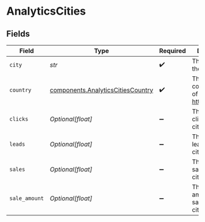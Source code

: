# AnalyticsCities


## Fields

| Field                                                                                  | Type                                                                                   | Required                                                                               | Description                                                                            |
| -------------------------------------------------------------------------------------- | -------------------------------------------------------------------------------------- | -------------------------------------------------------------------------------------- | -------------------------------------------------------------------------------------- |
| `city`                                                                                 | *str*                                                                                  | :heavy_check_mark:                                                                     | The name of the city                                                                   |
| `country`                                                                              | [components.AnalyticsCitiesCountry](../../models/components/analyticscitiescountry.md) | :heavy_check_mark:                                                                     | The 2-letter country code of the city: https://d.to/geo                                |
| `clicks`                                                                               | *Optional[float]*                                                                      | :heavy_minus_sign:                                                                     | The number of clicks from this city                                                    |
| `leads`                                                                                | *Optional[float]*                                                                      | :heavy_minus_sign:                                                                     | The number of leads from this city                                                     |
| `sales`                                                                                | *Optional[float]*                                                                      | :heavy_minus_sign:                                                                     | The number of sales from this city                                                     |
| `sale_amount`                                                                          | *Optional[float]*                                                                      | :heavy_minus_sign:                                                                     | The total amount of sales from this city, in cents                                     |